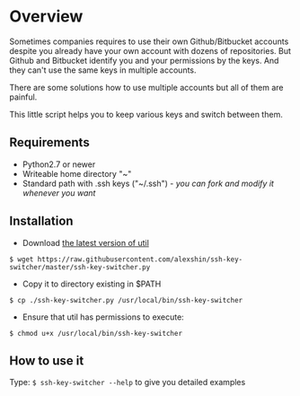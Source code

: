 # Overview

Sometimes companies requires to use their own Github/Bitbucket accounts despite
you already have your own account with dozens of repositories. But Github and 
Bitbucket identify you and your permissions by the keys. And they 
can't use the same keys in multiple accounts.

There are some solutions how to use multiple accounts but all of them are painful.

This little script helps you to keep various keys and switch between them.

## Requirements

- Python2.7 or newer
- Writeable home directory "~"
- Standard path with .ssh keys ("~/.ssh") - *you can fork and modify it 
whenever you want*

## Installation

- Download [the latest version of util](https://github.com/alexshin/ssh-key-switcher/blob/master/ssh-key-switcher.py)

`$ wget https://raw.githubusercontent.com/alexshin/ssh-key-switcher/master/ssh-key-switcher.py`

- Copy it to directory existing in $PATH

`$ cp ./ssh-key-switcher.py /usr/local/bin/ssh-key-switcher`

- Ensure that util has permissions to execute:

`$ chmod u+x /usr/local/bin/ssh-key-switcher`


## How to use it

Type: `$ ssh-key-switcher --help` to give you detailed examples